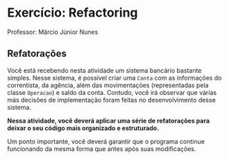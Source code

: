 # Exercício: Refactoring

Professor: Márcio Júnior Nunes

## Refatorações

Você está recebendo nesta atividade um sistema bancário bastante simples.
Nesse sistema, é possível criar uma `Conta` com as informações do correntista, da agência, além das movimentações (representadas pela classe `Operacao`) e saldo da conta.
Contudo, você irá observar que várias más decisões de implementação foram feitas no desenvolvimento desse sistema.

**Nessa atividade, você deverá aplicar uma série de refatorações para deixar o seu código mais organizado e estruturado.**

Um ponto importante, você deverá garantir que o programa continue funcionando da mesma forma que antes após suas modificações.
